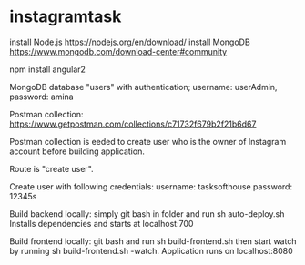 # instagramtask


install Node.js   https://nodejs.org/en/download/
install MongoDB   https://www.mongodb.com/download-center#community

npm install angular2




MongoDB database "users" with authentication; username: userAdmin, password: amina

Postman collection: https://www.getpostman.com/collections/c71732f679b2f21b6d67

Postman collection is eeded to create user who is the owner of Instagram account before building application.


Route is "create user".

Create user with following credentials: 
username: tasksofthouse
password: 12345s

Build backend locally: simply git bash in folder and run sh auto-deploy.sh
Installs dependencies and starts at localhost:700

Build frontend locally: git bash and run sh build-frontend.sh 
then start watch by running sh build-frontend.sh -watch. Application runs on localhost:8080

